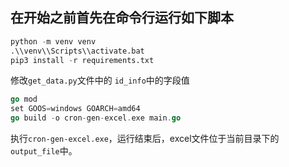 
在开始之前首先在命令行运行如下脚本
---

```python
python -m venv venv
.\\venv\\Scripts\\activate.bat
pip3 install -r requirements.txt
```

修改`get_data.py`文件中的 `id_info`中的字段值

```go
go mod 
set GOOS=windows GOARCH=amd64
go build -o cron-gen-excel.exe main.go
```

执行`cron-gen-excel.exe`，运行结束后，excel文件位于当前目录下的`output_file`中。